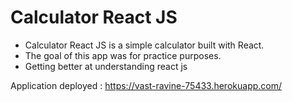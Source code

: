 # Calculator React JS

* Calculator React JS is a simple calculator built with React.
* The goal of this app was for practice purposes.
* Getting better at understanding react js


Application deployed : https://vast-ravine-75433.herokuapp.com/
